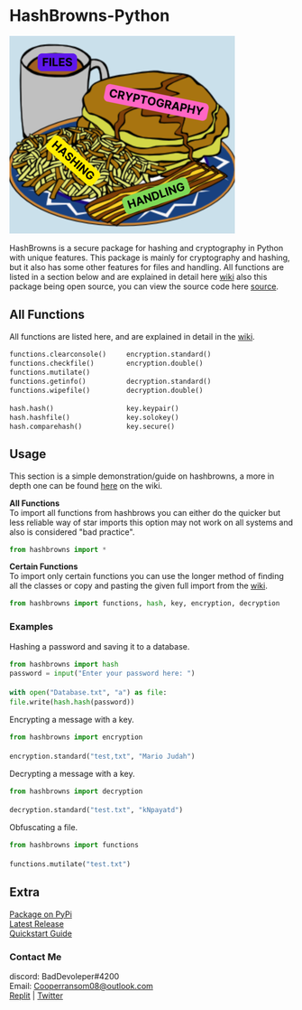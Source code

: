 # HashBrowns-Python

![Banner](.github/banner.png)

HashBrowns is a secure package for hashing and cryptography in Python with unique features. This package is mainly for cryptography and hashing, but it also has some other features for files and handling. All functions are listed in a section below and are explained in detail here [wiki](https://github.com/itzCozi/HashBrowns-Python/wiki/Functions) also this package being open source, you can view the source code here [source](https://github.com/itzCozi/HashBrowns-Python/tree/main/package).

## All Functions
All functions are listed here, and are explained in detail in the [wiki](https://github.com/itzCozi/HashBrowns-Python/wiki/Functions).

```
functions.clearconsole()     encryption.standard()
functions.checkfile()        encryption.double()
functions.mutilate()
functions.getinfo()          decryption.standard()
functions.wipefile()         decryption.double()

hash.hash()                  key.keypair()
hash.hashfile()              key.solokey()
hash.comparehash()           key.secure()
```

## Usage
This section is a simple demonstration/guide on hashbrowns, a more in depth one can be found [here](https://github.com/itzCozi/HashBrowns-Python/wiki/Quickstart-Guide) on the wiki.

**All Functions**  
To import all functions from hashbrows you can either do the quicker but less reliable way of star imports this option may not work on all systems and also is considered "bad practice".
```python
from hashbrowns import *
```

**Certain Functions**  
To import only certain functions you can use the longer method of finding all the classes or copy and pasting the given full import from the [wiki](https://github.com/itzCozi/HashBrowns-Python/wiki/Functions).
```python
from hashbrowns import functions, hash, key, encryption, decryption
```

### Examples

Hashing a password and saving it to a database.
```python
from hashbrowns import hash
password = input("Enter your password here: ")

with open("Database.txt", "a") as file:
file.write(hash.hash(password))
```

Encrypting a message with a key.
```python
from hashbrowns import encryption

encryption.standard("test,txt", "Mario Judah")
```

Decrypting a message with a key.
```python
from hashbrowns import decryption

decryption.standard("test.txt", "kNpayatd")
```

Obfuscating a file.
```python
from hashbrowns import functions

functions.mutilate("test.txt")
```

## Extra
[Package on PyPi](https://pypi.org/project/hashbrowns/)  
[Latest Release](https://github.com/itzCozi/HashBrowns-Python/releases)  
[Quickstart Guide](https://github.com/itzCozi/HashBrowns-Python/wiki/Quickstart-Guide)

### Contact Me
discord: BadDevoleper#4200                                                                                                                                             
Email: Cooperransom08@outlook.com                                                                                                                                      
[Replit](https://replit.com/@cozi08) | 
[Twitter](https://twitter.com/ransom_cooper)
